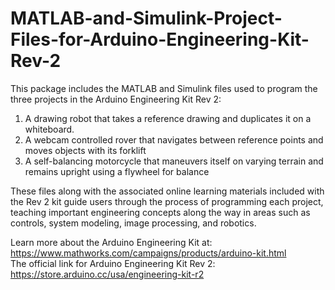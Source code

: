 # MATLAB-and-Simulink-Project-Files-for-Arduino-Engineering-Kit-Rev-2

This package includes the MATLAB and Simulink files used to program the three projects in the Arduino Engineering Kit Rev 2:

1. A drawing robot that takes a reference drawing and duplicates it on a whiteboard.
2. A webcam controlled rover that navigates between reference points and moves objects with its forklift
3. A self-balancing motorcycle that maneuvers itself on varying terrain and remains upright using a flywheel for balance

These files along with the associated online learning materials included with the Rev 2 kit guide users through the process of programming each project, teaching important engineering concepts along the way in areas such as controls, system modeling, image processing, and robotics.

Learn more about the Arduino Engineering Kit at: https://www.mathworks.com/campaigns/products/arduino-kit.html  <br /> 
The official link for Arduino Engineering Kit Rev 2: https://store.arduino.cc/usa/engineering-kit-r2

